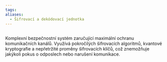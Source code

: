 ```yaml
---
tags: 
aliases:
  - Šifrovací a dekódovací jednotka
---
```

## 
Komplexní bezpečnostní systém zaručující maximální ochranu komunikačních kanálů. Využívá pokročilých šifrovacích algoritmů, kvantové kryptografie a nepřetržité proměny šifrovacích klíčů, což znemožňuje jakýkoli pokus o odposlech nebo narušení komunikace.